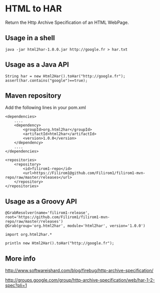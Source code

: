 HTML to HAR
===========
Return the Http Archive Specification of an HTML WebPage.


Usage in a shell
----------------
    java -jar html2har-1.0.0.jar http://google.fr > har.txt


Usage as a Java API
-------------------
    String har = new Html2Har().toHar("http://google.fr");
    assert(har.contains("google")==true);


Maven repository
----------------
Add the following lines in your pom.xml

    <dependencies>
        ....
        <dependency>
            <groupId>org.html2har</groupId>
            <artifactId>html2har</artifactId>
            <version>1.0.0</version>
        </dependency>
        ....
    </dependencies>

    <repositories>
        <repository>
            <id>filirom1-repo</id>
            <url>https://Filirom1@github.com/Filirom1/filirom1-mvn-repo/raw/master/releases</url>
        </repository>
    </repositories>

Usage as a Groovy API
---------------------

    @GrabResolver(name='filirom1-release', root='https://github.com/Filirom1/filirom1-mvn-repo/raw/master/releases')
    @Grab(group='org.html2har', module='html2har', version='1.0.0')
    
    import org.html2har.*

    println new Html2Har().toHar("http://google.fr");


More info
---------
<http://www.softwareishard.com/blog/firebug/http-archive-specification/>

<http://groups.google.com/group/http-archive-specification/web/har-1-2-spec?pli=1>
